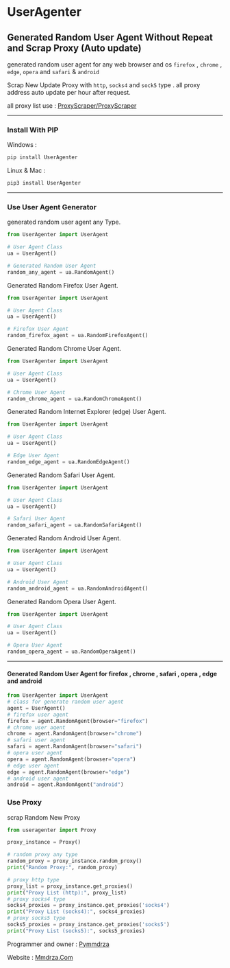 # UserAgenter

## Generated Random User Agent Without Repeat and Scrap Proxy (Auto update)

generated random user agent for any web browser and os `firefox` , `chrome` , `edge`, `opera` and `safari` & `android`

Scrap New Update Proxy with `http`, `socks4` and `sock5` type . all proxy address auto update per hour after request.

all proxy list use : [ProxyScraper/ProxyScraper](https://github.com/ProxyScraper/ProxyScraper 'proxy scraper')

---

### Install With PIP

Windows :

```bash
pip install UserAgenter
```

Linux & Mac :

```bash
pip3 install UserAgenter
```


---
### Use User Agent Generator

generated random user agent any Type.

```python
from UserAgenter import UserAgent

# User Agent Class
ua = UserAgent()

# Generated Random User Agent 
random_any_agent = ua.RandomAgent()

```

Generated Random Firefox User Agent. 

```python
from UserAgenter import UserAgent

# User Agent Class
ua = UserAgent()

# Firefox User Agent
random_firefox_agent = ua.RandomFirefoxAgent()

```

Generated Random Chrome User Agent. 

```python
from UserAgenter import UserAgent

# User Agent Class
ua = UserAgent()

# Chrome User Agent 
random_chrome_agent = ua.RandomChromeAgent()
```


Generated Random Internet Explorer (edge) User Agent. 

```python
from UserAgenter import UserAgent

# User Agent Class
ua = UserAgent()

# Edge User Agent 
random_edge_agent = ua.RandomEdgeAgent()
```


Generated Random Safari User Agent. 

```python
from UserAgenter import UserAgent

# User Agent Class
ua = UserAgent()

# Safari User Agent 
random_safari_agent = ua.RandomSafariAgent()
```


Generated Random Android User Agent. 

```python
from UserAgenter import UserAgent

# User Agent Class
ua = UserAgent()

# Android User Agent 
random_android_agent = ua.RandomAndroidAgent()
```

Generated Random Opera User Agent. 

```python
from UserAgenter import UserAgent

# User Agent Class
ua = UserAgent()

# Opera User Agent 
random_opera_agent = ua.RandomOperaAgent()
```

---

#### Generated Random User Agent for firefox , chrome , safari , opera , edge and android 

```python
from UserAgenter import UserAgent
# class for generate random user agent
agent = UserAgent()
# firefox user agent
firefox = agent.RandomAgent(browser="firefox")
# chrome user agent
chrome = agent.RandomAgent(browser="chrome")
# safari user agent
safari = agent.RandomAgent(browser="safari")
# opera user agent
opera = agent.RandomAgent(browser="opera")
# edge user agent
edge = agent.RandomAgent(browser="edge")
# android user agent
android = agent.RandomAgent("android")
```


### Use Proxy

scrap Random New Proxy

```python
from useragenter import Proxy

proxy_instance = Proxy()

# random proxy any type
random_proxy = proxy_instance.random_proxy()
print("Random Proxy:", random_proxy)

# proxy http type
proxy_list = proxy_instance.get_proxies()
print("Proxy List (http):", proxy_list)
# proxy socks4 type
socks4_proxies = proxy_instance.get_proxies('socks4')
print("Proxy List (socks4):", socks4_proxies)
# proxy socks5 type
socks5_proxies = proxy_instance.get_proxies('socks5')
print("Proxy List (socks5):", socks5_proxies)
```

Programmer and owner : [Pymmdrza](https://github.com/Pymmdrza)

Website : [Mmdrza.Com](https://mmdrza.com)

